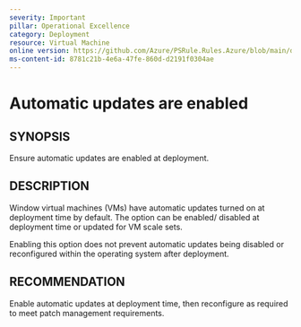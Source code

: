 ```yaml
---
severity: Important
pillar: Operational Excellence
category: Deployment
resource: Virtual Machine
online version: https://github.com/Azure/PSRule.Rules.Azure/blob/main/docs/en/rules/Azure.VM.Updates.md
ms-content-id: 8781c21b-4e6a-47fe-860d-d2191f0304ae
---
```


# Automatic updates are enabled

## SYNOPSIS

Ensure automatic updates are enabled at deployment.

## DESCRIPTION

Window virtual machines (VMs) have automatic updates turned on at deployment time by default.
The option can be enabled/ disabled at deployment time or updated for VM scale sets.

Enabling this option does not prevent automatic updates being disabled or reconfigured within the operating system after deployment.

## RECOMMENDATION

Enable automatic updates at deployment time, then reconfigure as required to meet patch management requirements.
